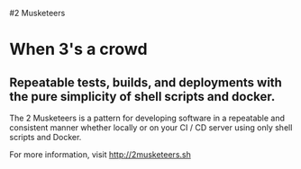 #2 Musketeers
# When 3's a crowd
## Repeatable tests, builds, and deployments with the pure simplicity of shell scripts and docker.

The 2 Musketeers is a pattern for developing software in a repeatable and consistent manner whether locally or on your CI / CD server using only shell scripts and Docker.

For more information, visit http://2musketeers.sh